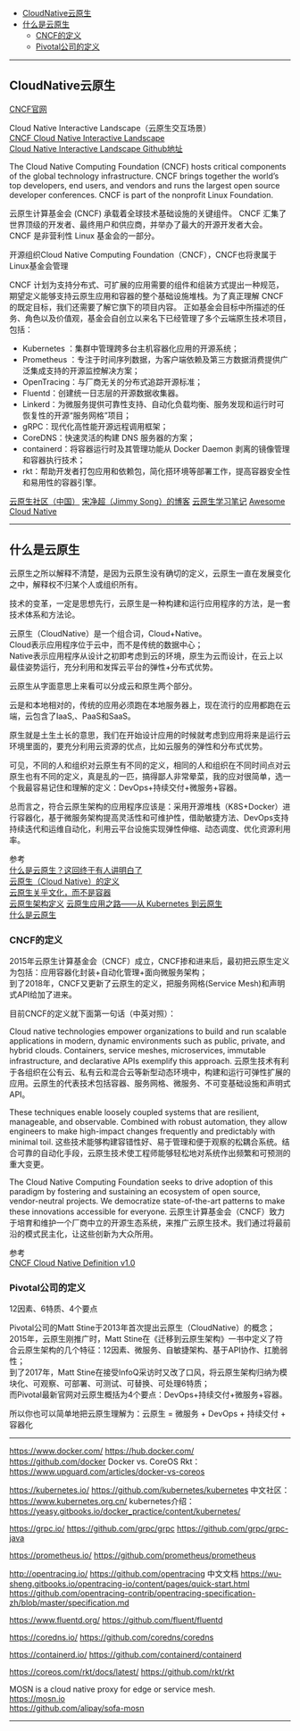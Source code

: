 - [CloudNative云原生](#CloudNative云原生)
- [什么是云原生](#什么是云原生)
  - [CNCF的定义](#CNCF的定义)
  - [Pivotal公司的定义](#Pivotal公司的定义)


---------------------------------------------------------------------------------------------------------------------
## CloudNative云原生

[CNCF官网](https://www.cncf.io/)

Cloud Native Interactive Landscape（云原生交互场景）  
[CNCF Cloud Native Interactive Landscape](https://landscape.cncf.io/)  
[Cloud Native Interactive Landscape Github地址](https://github.com/cncf/landscape)

The Cloud Native Computing Foundation (CNCF) hosts critical components of the global technology infrastructure. CNCF brings together the world’s top developers, end users, and vendors and runs the largest open source developer conferences. CNCF is part of the nonprofit Linux Foundation.

云原生计算基金会 (CNCF) 承载着全球技术基础设施的关键组件。 CNCF 汇集了世界顶级的开发者、最终用户和供应商，并举办了最大的开源开发者大会。 CNCF 是非营利性 Linux 基金会的一部分。

开源组织Cloud Native Computing Foundation（CNCF），CNCF也将隶属于Linux基金会管理

CNCF 计划为支持分布式、可扩展的应用需要的组件和组装方式提出一种规范，期望定义能够支持云原生应用和容器的整个基础设施堆栈。为了真正理解 CNCF 的既定目标，我们还需要了解它旗下的项目内容。
正如基金会目标中所描述的任务、角色以及价值观，基金会自创立以来名下已经管理了多个云端原生技术项目，包括：
- Kubernetes ：集群中管理跨多台主机容器化应用的开源系统；
- Prometheus ：专注于时间序列数据，为客户端依赖及第三方数据消费提供广泛集成支持的开源监控解决方案；
- OpenTracing：与厂商无关的分布式追踪开源标准；
- Fluentd：创建统一日志层的开源数据收集器。
- Linkerd：为微服务提供可靠性支持、自动化负载均衡、服务发现和运行时可恢复性的开源“服务网格”项目；
- gRPC：现代化高性能开源远程调用框架；
- CoreDNS：快速灵活的构建 DNS 服务器的方案；
- containerd：将容器运行时及其管理功能从 Docker Daemon 剥离的镜像管理和容器执行技术；
- rkt：帮助开发者打包应用和依赖包，简化搭环境等部署工作，提高容器安全性和易用性的容器引擎。



[云原生社区（中国）](https://cloudnative.to/)
[宋净超（Jimmy Song）的博客](https://jimmysong.io/blog/)
[云原生学习笔记](https://skyao.io/learning-cloudnative/docs.html)
[Awesome Cloud Native](https://jimmysong.io/awesome-cloud-native/)


---------------------------------------------------------------------------------------------------------------------

## 什么是云原生

云原生之所以解释不清楚，是因为云原生没有确切的定义，云原生一直在发展变化之中，解释权不归某个人或组织所有。

技术的变革，一定是思想先行，云原生是一种构建和运行应用程序的方法，是一套技术体系和方法论。

云原生（CloudNative）是一个组合词，Cloud+Native。  
Cloud表示应用程序位于云中，而不是传统的数据中心；  
Native表示应用程序从设计之初即考虑到云的环境，原生为云而设计，在云上以最佳姿势运行，充分利用和发挥云平台的弹性+分布式优势。  

云原生从字面意思上来看可以分成云和原生两个部分。

云是和本地相对的，传统的应用必须跑在本地服务器上，现在流行的应用都跑在云端，云包含了IaaS,、PaaS和SaaS。

原生就是土生土长的意思，我们在开始设计应用的时候就考虑到应用将来是运行云环境里面的，要充分利用云资源的优点，比如️云服务的弹性和分布式优势。


可见，不同的人和组织对云原生有不同的定义，相同的人和组织在不同时间点对云原生也有不同的定义，真是乱的一匹，搞得鄙人非常晕菜，我的应对很简单，选一个我最容易记住和理解的定义：DevOps+持续交付+微服务+容器。

总而言之，符合云原生架构的应用程序应该是：采用开源堆栈（K8S+Docker）进行容器化，基于微服务架构提高灵活性和可维护性，借助敏捷方法、DevOps支持持续迭代和运维自动化，利用云平台设施实现弹性伸缩、动态调度、优化资源利用率。


参考  
[什么是云原生？这回终于有人讲明白了](https://juejin.cn/post/6844904197859590151)  
[云原生（Cloud Native）的定义](https://jimmysong.io/kubernetes-handbook/cloud-native/cloud-native-definition.html)  
[云原生关乎文化，而不是容器](https://cloudnative.to/blog/cloud-native-culture-not-container/)  
[云原生架构定义](https://jimmysong.io/migrating-to-cloud-native-application-architectures/chapter1/defining-cloud-native-architectures.html)
[云原生应用之路——从 Kubernetes 到云原生](https://jimmysong.io/kubernetes-handbook/cloud-native/from-kubernetes-to-cloud-native.html)  
[什么是云原生](https://www.jianshu.com/p/a37baa7c3eff)




### CNCF的定义

2015年云原生计算基金会（CNCF）成立，CNCF掺和进来后，最初把云原生定义为包括：应用容器化封装+自动化管理+面向微服务架构；  
到了2018年，CNCF又更新了云原生的定义，把服务网格(Service Mesh)和声明式API给加了进来。


目前CNCF的定义就下面第一句话（中英对照）：

Cloud native technologies empower organizations to build and run scalable applications in modern, dynamic environments such as public, private, and hybrid clouds. Containers, service meshes, microservices, immutable infrastructure, and declarative APIs exemplify this approach.
云原生技术有利于各组织在公有云、私有云和混合云等新型动态环境中，构建和运行可弹性扩展的应用。云原生的代表技术包括容器、服务网格、微服务、不可变基础设施和声明式API。

These techniques enable loosely coupled systems that are resilient, manageable, and observable. Combined with robust automation, they allow engineers to make high-impact changes frequently and predictably with minimal toil.
这些技术能够构建容错性好、易于管理和便于观察的松耦合系统。结合可靠的自动化手段，云原生技术使工程师能够轻松地对系统作出频繁和可预测的重大变更。

The Cloud Native Computing Foundation seeks to drive adoption of this paradigm by fostering and sustaining an ecosystem of open source, vendor-neutral projects. We democratize state-of-the-art patterns to make these innovations accessible for everyone.
云原生计算基金会（CNCF）致力于培育和维护一个厂商中立的开源生态系统，来推广云原生技术。我们通过将最前沿的模式民主化，让这些创新为大众所用。


参考  
[CNCF Cloud Native Definition v1.0](https://github.com/cncf/toc/blob/main/DEFINITION.md#%E4%B8%AD%E6%96%87%E7%89%88%E6%9C%AC)





### Pivotal公司的定义

12因素、6特质、4个要点

Pivotal公司的Matt Stine于2013年首次提出云原生（CloudNative）的概念；  
2015年，云原生刚推广时，Matt Stine在《迁移到云原生架构》一书中定义了符合云原生架构的几个特征：12因素、微服务、自敏捷架构、基于API协作、扛脆弱性；  
到了2017年，Matt Stine在接受InfoQ采访时又改了口风，将云原生架构归纳为模块化、可观察、可部署、可测试、可替换、可处理6特质；  
而Pivotal最新官网对云原生概括为4个要点：DevOps+持续交付+微服务+容器。

所以你也可以简单地把云原生理解为：云原生 = 微服务 + DevOps + 持续交付 + 容器化






---------------------------------------------------------------------------------------------------------------------


https://www.docker.com/
https://hub.docker.com/
https://github.com/docker
Docker vs. CoreOS Rkt：https://www.upguard.com/articles/docker-vs-coreos


https://kubernetes.io/
https://github.com/kubernetes/kubernetes
中文社区：https://www.kubernetes.org.cn/
kubernetes介绍：https://yeasy.gitbooks.io/docker_practice/content/kubernetes/


https://grpc.io/
https://github.com/grpc/grpc
https://github.com/grpc/grpc-java


https://prometheus.io/
https://github.com/prometheus/prometheus


http://opentracing.io/
https://github.com/opentracing
中文文档
https://wu-sheng.gitbooks.io/opentracing-io/content/pages/quick-start.html
https://github.com/opentracing-contrib/opentracing-specification-zh/blob/master/specification.md


https://www.fluentd.org/
https://github.com/fluent/fluentd


https://coredns.io/
https://github.com/coredns/coredns


https://containerd.io/
https://github.com/containerd/containerd


https://coreos.com/rkt/docs/latest/
https://github.com/rkt/rkt








MOSN is a cloud native proxy for edge or service mesh.   
https://mosn.io  
https://github.com/alipay/sofa-mosn


---------------------------------------------------------------------------------------------------------------------






